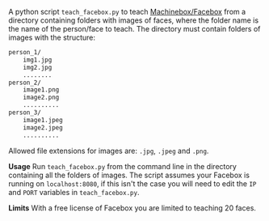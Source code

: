 A python script `teach_facebox.py` to teach [Machinebox/Facebox](https://machineboxio.com/docs/facebox) from a directory containing folders with images of faces, where the folder name is the name of the person/face to teach. The directory must contain folders of images with the structure:

```bash
person_1/
    img1.jpg
    img2.jpg
    ........
person_2/
    image1.png
    image2.png
    ..........
person_3/
    image1.jpeg
    image2.jpeg
    ..........    
```
Allowed file extensions for images are: `.jpg`, `.jpeg` and `.png`.

**Usage** Run `teach_facebox.py` from the command line in the directory containing all the folders of images. The script assumes your Facebox is running on `localhost:8080`, if this isn't the case you will need to edit the `IP` and `PORT` variables in `teach_facebox.py`.

**Limits** With a free license of Facebox you are limited to teaching 20 faces.
